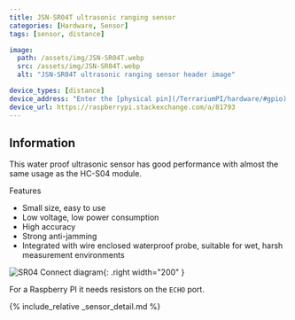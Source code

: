 ```yaml
---
title: JSN-SR04T ultrasonic ranging sensor
categories: [Hardware, Sensor]
tags: [sensor, distance]

image:
  path: /assets/img/JSN-SR04T.webp
  src: /assets/img/JSN-SR04T.webp
  alt: "JSN-SR04T ultrasonic ranging sensor header image"

device_types: [distance]
device_address: "Enter the [physical pin](/TerrariumPI/hardware/#gpio) number where the `trigger` and `echo` pins are connected in that order<br />Ex: `27,23`"
device_url: https://raspberrypi.stackexchange.com/a/81793
---
```


## Information
This water proof ultrasonic sensor has good performance with almost the same usage as the HC-S04 module.

Features

- Small size, easy to use
- Low voltage, low power consumption
- High accuracy
- Strong anti-jamming
- Integrated with wire enclosed waterproof probe, suitable for wet, harsh measurement environments

![SR04 Connect diagram](/assets/img/SR04-connect.webp){: .right width="200" }

For a Raspberry PI it needs resistors on the `ECHO` port.

{% include_relative _sensor_detail.md %}